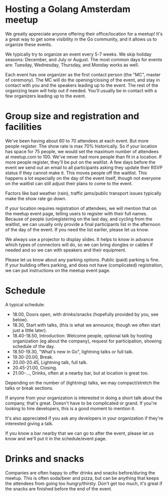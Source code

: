 # Hosting a Golang Amsterdam meetup

We greatly appreciate anyone offering their office/location for a meetup! It's a
great way to get some visibility in the Go community, and it allows us to
organize these events.

We typically try to organize an event every 5-7 weeks. We skip holiday
seasons: December, and July or August. The most common days for events are:
Tuesday, Wednesday, Thursday, and Monday works as well.

Each event has one organizer as the first contact person (the "MC", master of
ceremony). The MC will do the opening/closing of the event, and stay in contact
with you and the speakers leading up to the event. The rest of the organizing
team will help out if needed. You'll usually be in contact with a few
organizers leading up to the event.

# Group size and registration and facilities

We've been having about 60 to 70 attendees at each event. But more people
register. The show rate is max 70% historically. So if your location has space
for 75 people, we would set the maximum number of attendees at meetup.com to
100. We've never had more people than fit in a location. If more people
register, they'll be put on the waitlist. A few days before the event we send
out an email to all participants asking they update their RSVP status if they
cannot make it. This moves people off the waitlist. This happens a lot
especially on the day of the event itself, though not everyone on the waitlist
can still adjust their plans to come to the event.

Factors like bad weather (rain), traffic jams/public transport issues typically
make the show rate go down.

If your location requires registration of attendees, we will mention that on
the meetup event page, telling users to register with their full names.
Because of people (un)registering on the last day, and cycling from the
waitlist, we can usually only provide a final participants list in the
afternoon of the day of the event. If you need the list earlier, please let us
know.

We always use a projector to display slides. It helps to know in advance which
types of connectors will do, so we can bring dongles or cables if needed and so
we can with speakers and their equipment.

Please let us know about any parking options. Public (paid) parking is fine. If
your building offers parking, and does not have (complicated) registration, we
can put instructions on the meetup event page.

# Schedule

A typical schedule:

- 18.00, Doors open, with drinks/snacks (hopefully provided by you, see below).
- 18.30, Start with talks, (this is what we announce, though we often start
  just a little later).
- 18.40-18.50, Introduction: Welcome people, optional talk by hosting
  organization (eg about the company), request for participation, showing
  schedule of the day.
- 18.50-19.30, "What's new in Go", lightning talks or full talk.
- 19.30-20.00, Break.
- 20.00-20.45, Lightning talk, full talk.
- 20.45-21.00, Closing.
- 21.00-..., Drinks, often at a nearby bar, but at location is great too.

Depending on the number of (lightning) talks, we may compact/stretch
the talks or break sections.

If anyone from your organization is interested in doing a short talk about
the company, that's great. Doesn't have to be complicated or grand. If
you're looking to hire developers, this is a good moment to mention it.

It's also appreciated if you ask any developers in your organization if they're
interested giving a talk.

If you know a bar nearby that we can go to after the event, please let us know
and we'll put it in the schedule/event page.

# Drinks and snacks

Companies are often happy to offer drinks and snacks before/during
the meetup. This is often soda/beer and pizza, but can be anything that
keeps the attendees from going too hungry/thirsty. Don't get too much,
it's great if the snacks are finished before the end of the event.
